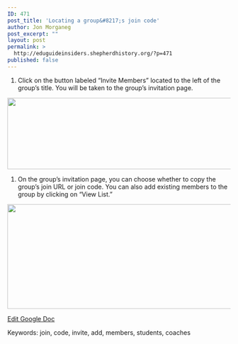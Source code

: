```yaml
---
ID: 471
post_title: 'Locating a group&#8217;s join code'
author: Jon Morganeg
post_excerpt: ""
layout: post
permalink: >
  http://eduguideinsiders.shepherdhistory.org/?p=471
published: false
---
```

<ol>
<li>Click on the button labeled “Invite Members” located to the left of the group’s title. You will be taken to the group’s invitation page.</li>
</ol>
<p></p>
<p><img src="http://eduguideinsiders.shepherdhistory.org/wp-content/uploads/2017/10/null-25.png" width="624" height="161" alt="" title=""></p>
<p></p>
<ol>
<li>On the group’s invitation page, you can choose whether to copy the group’s join URL or join code. You can also add existing members to the group by clicking on “View List.”</li>
</ol>
<p></p>
<p><img src="http://eduguideinsiders.shepherdhistory.org/wp-content/uploads/2017/10/null-26.png" width="624" height="236" alt="" title=""></p>
<p></p>
<p></p>
<p><a href="https://docs.google.com/document/d/1kpDGPgzWvtuB6vTiFpexi-cBi8s99EcxEcNvtFOULL4/edit?usp=sharing">Edit Google Doc</a></p>
<p></p>
<p></p>
<p>Keywords: join, code, invite, add, members, students, coaches</p>